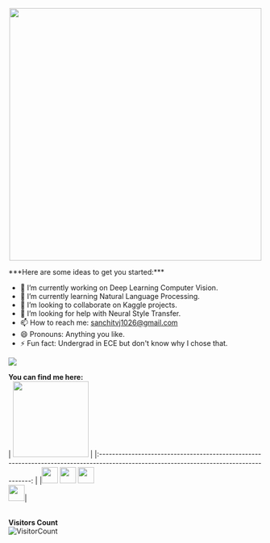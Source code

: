 

<p  align="center"><img height="500" src = "https://github.com/sanchitvj/sanchitvj/blob/master/intro_gif.gif"></p>
***Here are some ideas to get you started:***

- 🔭 I’m currently working on Deep Learning Computer Vision.
- 🌱 I’m currently learning Natural Language Processing.
- 👯 I’m looking to collaborate on Kaggle projects.
- 🤔 I’m looking for help with Neural Style Transfer.
- 📫 How to reach me: sanchitvj1026@gmail.com
- 😄 Pronouns: Anything you like.
- ⚡ Fun fact: Undergrad in ECE but don't know why I chose that.  

![](https://github-readme-stats.vercel.app/api?username=sanchitvj&show_icons=true&title_color=E88795&icon_color=FF33FF&text_color=D6BCD5&bg_color=151515)
  
<!-- <a href="https://twitter.com/sanchit_vijay">
  <img align="left" alt="Sanchit Vijay | Twitter" width="22px" src="https://github.com/hussainweb/hussainweb/blob/main/icons/twitter.png" />
</a>
<a href="https://www.linkedin.com/in/sanchit-vijay-774432178">
  <img align="left" alt="Sanchit's LinkdeIN" width="22px" src="https://github.com/hussainweb/hussainweb/blob/main/icons/linkedin.png" />
</a>
<a href="https://www.kaggle.com/sanchitvj">
  <img align="left" alt="Sanchit's Kaggle" width="22px" src="https://upload.wikimedia.org/wikipedia/commons/7/7c/Kaggle_logo.png" />
</a>
<a href="https://medium.com/@sanchitvj">
  <img align="left" alt="Sanchit's Blog" width="22px" src="https://cdn.jsdelivr.net/npm/simple-icons@3.0.1/icons/medium.svg" />  
</a>
![Visitors](https://visitor-badge.glitch.me/badge?page_id=sanchitvj.sanchitvj)
-->  
**You can find me here:**  
|  <a><img src="https://icon-library.net//images/icon-programmer/icon-programmer-14.jpg" width="150px" height="150px" /></a> |
|:---------------------------------------------------------------------------------------------------------------------------------------: |
|<a href="https://www.https://www.linkedin.com/in/sanchit-vijay-774432178"><img src="https://i.ibb.co/Kx2GSrT/linkedin.png" width="32px" height="32px"></a>
<a href="https://www.https://medium.com/@sanchitvj"><img src="https://cdn.jsdelivr.net/npm/simple-icons@3.0.1/icons/medium.svg" width="32px" height="32px"></a>
<a href="https://www.kaggle.com/sanchitvj"><img src="https://cdn4.iconfinder.com/data/icons/logos-and-brands/512/189_Kaggle_logo_logos-512.png" width="32px" height="32px"></a>  
<a href="https://mobile.twitter.com/sanchit_vijay"><img src="https://i.ibb.co/kmgQVyW/twitter.png" width="32px" height="32px"></a>|
  

<br>**Visitors Count**  
![VisitorCount](https://profile-counter.glitch.me/{sanchitvj}/count.svg)
